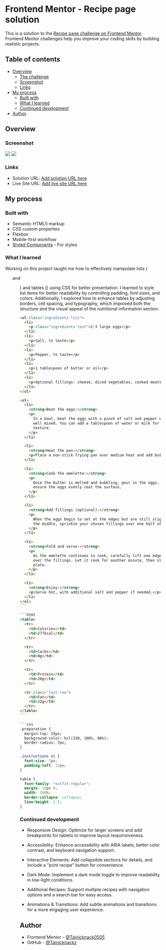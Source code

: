 # Frontend Mentor - Recipe page solution

This is a solution to the [Recipe page challenge on Frontend Mentor](https://www.frontendmentor.io/challenges/recipe-page-KiTsR8QQKm). Frontend Mentor challenges help you improve your coding skills by building realistic projects.

## Table of contents

- [Overview](#overview)
  - [The challenge](#the-challenge)
  - [Screenshot](#screenshot)
  - [Links](#links)
- [My process](#my-process)
  - [Built with](#built-with)
  - [What I learned](#what-i-learned)
  - [Continued development](#continued-development)
- [Author](#author)

## Overview

### Screenshot

![](./screenshots/desktop-design.jpg)
![](./screenshots/mobile-design.jpg)

### Links

- Solution URL: [Add solution URL here](https://your-solution-url.com)
- Live Site URL: [Add live site URL here](https://your-live-site-url.com)

## My process

### Built with

- Semantic HTML5 markup
- CSS custom properties
- Flexbox
- Mobile-first workflow
- [Styled Components](https://styled-components.com/) - For styles

### What I learned

Working on this project taught me how to effectively manipulate lists (<ul> and <ol>) and tables (<table>) using CSS for better presentation. I learned to style list items for better readability by controlling padding, font sizes, and colors. Additionally, I explored how to enhance tables by adjusting borders, cell spacing, and typography, which improved both the structure and the visual appeal of the nutritional information section.

```html
<ul class="ingredients-list">
  <li>
    <p class="ingredients-text">2-3 large eggs</p>
  </li>
  <li>
    <p>Salt, to taste</p>
  </li>
  <li>
    <p>Pepper, to taste</p>
  </li>
  <li>
    <p>1 tablespoon of butter or oil</p>
  </li>
  <li>
    <p>Optional fillings: cheese, diced vegetables, cooked meats, herbs</p>
  </li>
</ul>
```

````html
<ol>
  <li>
    <strong>Beat the eggs:</strong>
    <p>
      In a bowl, beat the eggs with a pinch of salt and pepper until they are
      well mixed. You can add a tablespoon of water or milk for a fluffier
      texture.
    </p>
  </li>

  <li>
    <strong>Heat the pan:</strong>
    <p>Place a non-stick frying pan over medium heat and add butter or oil.</p>
  </li>

  <li>
    <strong>Cook the omelette:</strong>
    <p>
      Once the butter is melted and bubbling, pour in the eggs. Tilt the pan to
      ensure the eggs evenly coat the surface.
    </p>
  </li>

  <li>
    <strong>Add fillings (optional):</strong>
    <p>
      When the eggs begin to set at the edges but are still slightly runny in
      the middle, sprinkle your chosen fillings over one half of the omelette.
    </p>
  </li>

  <li>
    <strong>Fold and serve:</strong>
    <p>
      As the omelette continues to cook, carefully lift one edge and fold it
      over the fillings. Let it cook for another minute, then slide it onto a
      plate.
    </p>
  </li>

  <li>
    <strong>Enjoy:</strong>
    <p>Serve hot, with additional salt and pepper if needed.</p>
  </li>
</ol>
``` 

```html
<table>
  <tr>
    <td>Calories</td>
    <td>277kcal</td>
  </tr>

  <tr>
    <td>Carbs</td>
    <td>0g</td>
  </tr>

  <tr>
    <td>Protein</td>
    <td>20g</td>
  </tr>

  <tr class="last-row">
    <td>Fat</td>
    <td>22g</td>
  </tr>
</table>
```

```css
.preparation {
  margin-top: 15px;
  background-color: hsl(330, 100%, 98%);
  border-radius: 7px;
}
````

```css
.instructions ol {
  font-size: 7px;
  padding-left: 12px;
}
```

```css
table {
  font-family: "outfit-regular";
  margin: 10px 0;
  width: 100%;
  border-collapse: collapse;
  line-height: 2.5;
}
```

### Continued development

- Responsive Design: Optimize for larger screens and add breakpoints for tablets to improve layout responsiveness.

- Accessibility: Enhance accessibility with ARIA labels, better color contrast, and keyboard navigation support.

- Interactive Elements: Add collapsible sections for details, and include a "print recipe" button for convenience.

- Dark Mode: Implement a dark mode toggle to improve readability in low-light conditions.

- Additional Recipes: Support multiple recipes with navigation options and a search bar for easy access.

- Animations & Transitions: Add subtle animations and transitions for a more engaging user experience.


## Author

- Frontend Mentor - [@Tainicknack0505](https://www.frontendmentor.io/profile/Tainicknack0505)
- GitHub - [@Tainicknackz](https://www.github.com/Tainicknackz)
